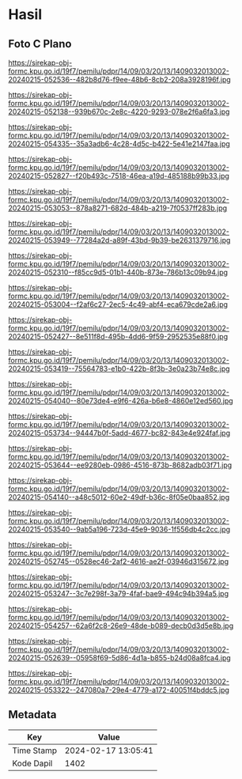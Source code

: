 # Hasil

## Foto C Plano

https://sirekap-obj-formc.kpu.go.id/19f7/pemilu/pdpr/14/09/03/20/13/1409032013002-20240215-052536--482b8d76-f9ee-48b6-8cb2-208a3928196f.jpg

https://sirekap-obj-formc.kpu.go.id/19f7/pemilu/pdpr/14/09/03/20/13/1409032013002-20240215-052138--939b670c-2e8c-4220-9293-078e2f6a6fa3.jpg

https://sirekap-obj-formc.kpu.go.id/19f7/pemilu/pdpr/14/09/03/20/13/1409032013002-20240215-054335--35a3adb6-4c28-4d5c-b422-5e41e2147faa.jpg

https://sirekap-obj-formc.kpu.go.id/19f7/pemilu/pdpr/14/09/03/20/13/1409032013002-20240215-052827--f20b493c-7518-46ea-a19d-485188b99b33.jpg

https://sirekap-obj-formc.kpu.go.id/19f7/pemilu/pdpr/14/09/03/20/13/1409032013002-20240215-053053--878a8271-682d-484b-a219-7f0537ff283b.jpg

https://sirekap-obj-formc.kpu.go.id/19f7/pemilu/pdpr/14/09/03/20/13/1409032013002-20240215-053949--77284a2d-a89f-43bd-9b39-be2631379716.jpg

https://sirekap-obj-formc.kpu.go.id/19f7/pemilu/pdpr/14/09/03/20/13/1409032013002-20240215-052310--f85cc9d5-01b1-440b-873e-786b13c09b94.jpg

https://sirekap-obj-formc.kpu.go.id/19f7/pemilu/pdpr/14/09/03/20/13/1409032013002-20240215-053004--f2af6c27-2ec5-4c49-abf4-eca679cde2a6.jpg

https://sirekap-obj-formc.kpu.go.id/19f7/pemilu/pdpr/14/09/03/20/13/1409032013002-20240215-052427--8e511f8d-495b-4dd6-9f59-2952535e88f0.jpg

https://sirekap-obj-formc.kpu.go.id/19f7/pemilu/pdpr/14/09/03/20/13/1409032013002-20240215-053419--75564783-e1b0-422b-8f3b-3e0a23b74e8c.jpg

https://sirekap-obj-formc.kpu.go.id/19f7/pemilu/pdpr/14/09/03/20/13/1409032013002-20240215-054040--80e73de4-e9f6-426a-b6e8-4860e12ed560.jpg

https://sirekap-obj-formc.kpu.go.id/19f7/pemilu/pdpr/14/09/03/20/13/1409032013002-20240215-053734--94447b0f-5add-4677-bc82-843e4e924faf.jpg

https://sirekap-obj-formc.kpu.go.id/19f7/pemilu/pdpr/14/09/03/20/13/1409032013002-20240215-053644--ee9280eb-0986-4516-873b-8682adb03f71.jpg

https://sirekap-obj-formc.kpu.go.id/19f7/pemilu/pdpr/14/09/03/20/13/1409032013002-20240215-054140--a48c5012-60e2-49df-b36c-8f05e0baa852.jpg

https://sirekap-obj-formc.kpu.go.id/19f7/pemilu/pdpr/14/09/03/20/13/1409032013002-20240215-053540--9ab5a196-723d-45e9-9036-1f556db4c2cc.jpg

https://sirekap-obj-formc.kpu.go.id/19f7/pemilu/pdpr/14/09/03/20/13/1409032013002-20240215-052745--0528ec46-2af2-4616-ae2f-03946d315672.jpg

https://sirekap-obj-formc.kpu.go.id/19f7/pemilu/pdpr/14/09/03/20/13/1409032013002-20240215-053247--3c7e298f-3a79-4faf-bae9-494c94b394a5.jpg

https://sirekap-obj-formc.kpu.go.id/19f7/pemilu/pdpr/14/09/03/20/13/1409032013002-20240215-054257--62a6f2c8-26e9-48de-b089-decb0d3d5e8b.jpg

https://sirekap-obj-formc.kpu.go.id/19f7/pemilu/pdpr/14/09/03/20/13/1409032013002-20240215-052639--05958f69-5d86-4d1a-b855-b24d08a8fca4.jpg

https://sirekap-obj-formc.kpu.go.id/19f7/pemilu/pdpr/14/09/03/20/13/1409032013002-20240215-053322--247080a7-29e4-4779-a172-40051f4bddc5.jpg


## Metadata

| Key        | Value               |
| ---------- | ------------------- |
| Time Stamp | 2024-02-17 13:05:41 |
| Kode Dapil | 1402                |



